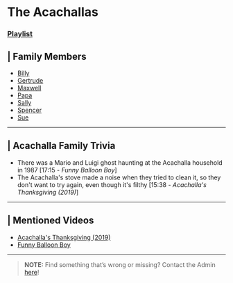 # The Acachallas
### [Playlist](https://www.youtube.com/playlist?list=PLwljWXtmIKiQ5Ycwlaq_kqvVdqgkROIdP)


## | Family Members  
- [Billy](5.Characters/Billy_Acachalla.md)
- [Gertrude](5.Characters/Gertrude_Acachalla.md)
- [Maxwell](5.Characters/Maxwell_Acachalla.md)
- [Papa](5.Characters/Papa_Acachalla.md)
- [Sally](5.Characters/Sally_Acachalla.md)
- [Spencer](5.Characters/Spencer_Acachalla.md)
- [Sue](5.Characters/Sue_Acachalla.md)

----

## | Acachalla Family Trivia
- There was a Mario and Luigi ghost haunting at the Acachalla household in 1987 \[17:15 - *Funny Balloon Boy*]
- The Acachalla's stove made a noise when they tried to clean it, so they don't want to try again, even though it's filthy \[15:38 - *Acachalla's Thanksgiving (2019)*]

----

## | Mentioned Videos
- [Acachalla's Thanksgiving \(2019)](https://youtu.be/dC5GT2mZNEk)
- [Funny Balloon Boy](https://youtu.be/EnoiRkmE1y8)

----

>**NOTE:** Find something that’s wrong or missing? Contact the Admin [here](../chapter_2.md)!